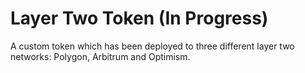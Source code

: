 # Layer Two Token (In Progress)
A custom token which has been deployed to three different layer two networks: Polygon, Arbitrum and Optimism. 
